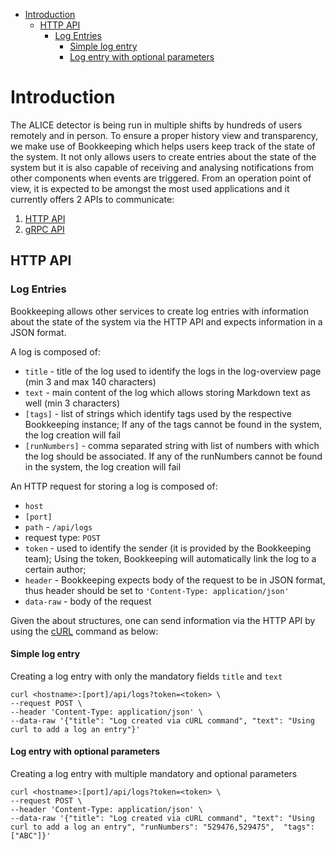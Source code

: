 - [Introduction](#introduction)
  - [HTTP API](#http-api)
    - [Log Entries](#log-entries)
      - [Simple log entry](#simple-log-entry)
      - [Log entry with optional parameters](#log-entry-with-optional-parameters)

# Introduction

The ALICE detector is being run in multiple shifts by hundreds of users remotely and in person. To ensure a proper history view and transparency, we make use of Bookkeeping which helps users keep track of the state of the system. It not only allows users to create entries about the state of the system but it is also capable of receiving and analysing notifications from other components when events are triggered. From an operation point of view, it is expected to be amongst the most used applications and it currently offers 2 APIs to communicate:
1. [HTTP API](#http-api)
2. [gRPC API](grpc.md)

## HTTP API

### Log Entries

Bookkeeping allows other services to create log entries with information about the state of the system via the HTTP API and expects information in a JSON format.

A log is composed of:
- `title` - title of the log used to identify the logs in the log-overview page (min 3 and max 140 characters)
- `text` - main content of the log which allows storing Markdown text as well (min 3 characters)
- `[tags]` - list of strings which identify tags used by the respective Bookkeeping instance; If any of the tags cannot be found in the system, the log creation will fail
- `[runNumbers]` - comma separated string with list of numbers with which the log should be associated. If any of the runNumbers cannot be found in the system, the log creation will fail

An HTTP request for storing a log is composed of:
- `host`
- `[port]`
- `path` - `/api/logs`
- request type: `POST`
- `token` - used to identify the sender (it is provided by the Bookkeeping team); Using the token, Bookkeeping will automatically link the log to a certain author;
- `header` - Bookkeeping expects body of the request to be in JSON format, thus header should be set to `'Content-Type: application/json'`
- `data-raw` - body of the request

Given the about structures, one can send information via the HTTP API by using the [cURL](https://curl.se/docs/manpage.html) command as below:

#### Simple log entry
Creating a log entry with only the mandatory fields `title` and `text`
``` 
curl <hostname>:[port]/api/logs?token=<token> \
--request POST \
--header 'Content-Type: application/json' \
--data-raw '{"title": "Log created via cURL command", "text": "Using curl to add a log an entry"}'
```

#### Log entry with optional parameters
Creating a log entry with multiple mandatory and optional parameters
``` 
curl <hostname>:[port]/api/logs?token=<token> \
--request POST \
--header 'Content-Type: application/json' \
--data-raw '{"title": "Log created via cURL command", "text": "Using curl to add a log an entry", "runNumbers": "529476,529475",  "tags": ["ABC"]}'
```

